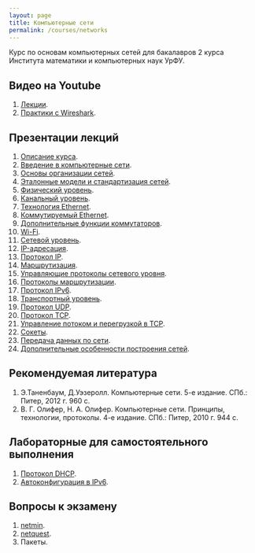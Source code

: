 ```yaml
---
layout: page
title: Компьютерные сети
permalink: /courses/networks
---
```


Курс по основам компьютерных сетей для бакалавров 2 курса Института математики и компьютерных наук УрФУ.

## Видео на Youtube

1. [Лекции](https://www.youtube.com/playlist?list=PLtPJ9lKvJ4oiNMvYbOzCmWy6cRzYAh9B1).
2. [Практики с Wireshark](https://www.youtube.com/playlist?list=PLtPJ9lKvJ4oiKPQ9GXOvntj44Eu8IGAJK).

## Презентации лекций

1. [Описание курса](https://yadi.sk/i/XjxDP99qixTcQ).
2. [Введение в компьютерные сети](https://yadi.sk/i/VkAd-NkNixTgc).
3. [Основы организации сетей](https://yadi.sk/i/6noD2-LMcmq5C).
4. [Эталонные модели и стандартизация сетей](https://yadi.sk/i/0qd0dup1cmq5p).
5. [Физический уровень](https://yadi.sk/i/er8yGQ5scmq6V).
6. [Канальный уровень](https://yadi.sk/i/44rrI8r8cmq7J).
7. [Технология Ethernet](https://yadi.sk/i/q5MKr49bcmq7t).
8. [Коммутируемый Ethernet](https://yadi.sk/i/uEYr0dLlcmq8V).
9. [Дополнительные функции коммутаторов](https://yadi.sk/i/swkBUnxPcmqB8).
10. [Wi-Fi](https://yadi.sk/i/iAyASBgtcmqBx).
11. [Сетевой уровень](https://yadi.sk/i/wedgH-TUcmqER).
12. [IP-адресация](https://yadi.sk/i/VBBgLpldcs7Fe).
13. [Протокол IP](https://yadi.sk/i/tH_kCnBMcsA7b).
14. [Маршрутизация](https://yadi.sk/i/RZ62wCMDd8XJP).
15. [Управляющие протоколы сетевого уровня](https://yadi.sk/i/j4-zh4DKd8XaK). 
16. [Протоколы маршрутизации](https://yadi.sk/i/nmVggHm2dBwQG).
17. [Протокол IPv6](https://yadi.sk/i/1nlqlHC5dBzSB).
18. [Транспортный уровень](https://yadi.sk/i/GeQPeiqCdC4FV).
19. [Протокол UDP](https://yadi.sk/i/Yjk1u0zxdC4Gn).
20. [Протокол TCP](https://yadi.sk/i/9IHTtz4_dQERq).
21. [Управление потоком и перегрузкой в TCP](https://yadi.sk/d/_kVGwdzwdQERX).
22. [Сокеты](https://yadi.sk/i/oiPl24yHdQERm).
23. [Передача данных по сети](https://yadi.sk/i/DWovS49DnKdq8).
24. [Дополнительные особенности построения сетей](https://yadi.sk/i/_K1jQ6ibnKdq4).

## Рекомендуемая литература

1. Э.Таненбаум, Д.Уэзеролл. Компьютерные сети. 5-е издание. СПб.: Питер, 2012 г. 960 с.
2. В. Г. Олифер, Н. А. Олифер. Компьютерные сети. Принципы, технологии, протоколы. 4-е издание. СПб.: Питер, 2010 г. 944 с.

## Лабораторные для самостоятельного выполнения

1. [Протокол DHCP](https://yadi.sk/i/--cHksrGdQEXd).
2. [Автоконфигурация в IPv6](https://yadi.sk/i/dnFRHhihdQEYk).

## Вопросы к экзамену

1. [netmin](/courses/netmin).
2. [netquest](/courses/netquest).
3. Пакеты.
